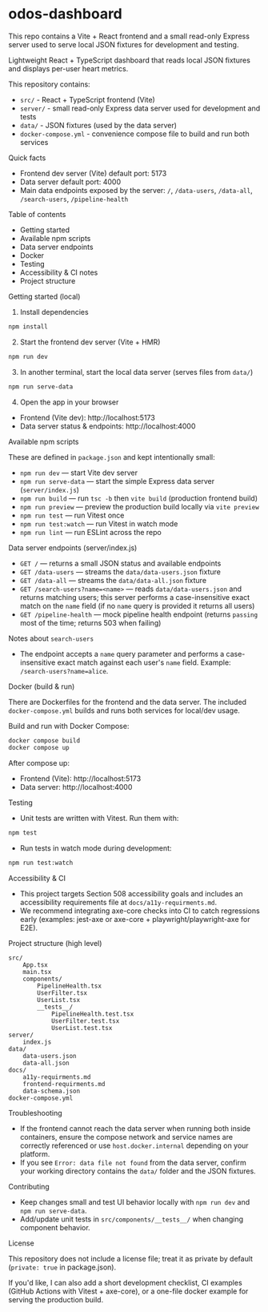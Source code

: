 # odos-dashboard


This repo contains a Vite + React frontend and a small read-only Express server used to serve local JSON fixtures for development and testing.

Lightweight React + TypeScript dashboard that reads local JSON fixtures and displays per-user heart metrics.

This repository contains:

- `src/` - React + TypeScript frontend (Vite)
- `server/` - small read-only Express data server used for development and tests
- `data/` - JSON fixtures (used by the data server)
- `docker-compose.yml` - convenience compose file to build and run both services

Quick facts

- Frontend dev server (Vite) default port: 5173
- Data server default port: 4000
- Main data endpoints exposed by the server: `/`, `/data-users`, `/data-all`, `/search-users`, `/pipeline-health`

Table of contents

- Getting started
- Available npm scripts
- Data server endpoints
- Docker
- Testing
- Accessibility & CI notes
- Project structure

Getting started (local)

1. Install dependencies

```bash
npm install
```

2. Start the frontend dev server (Vite + HMR)

```bash
npm run dev
```

3. In another terminal, start the local data server (serves files from `data/`)

```bash
npm run serve-data
```

4. Open the app in your browser

- Frontend (Vite dev): http://localhost:5173
- Data server status & endpoints: http://localhost:4000

Available npm scripts

These are defined in `package.json` and kept intentionally small:

- `npm run dev` — start Vite dev server
- `npm run serve-data` — start the simple Express data server (`server/index.js`)
- `npm run build` — run `tsc -b` then `vite build` (production frontend build)
- `npm run preview` — preview the production build locally via `vite preview`
- `npm run test` — run Vitest once
- `npm run test:watch` — run Vitest in watch mode
- `npm run lint` — run ESLint across the repo

Data server endpoints (server/index.js)

- `GET /` — returns a small JSON status and available endpoints
- `GET /data-users` — streams the `data/data-users.json` fixture
- `GET /data-all` — streams the `data/data-all.json` fixture
- `GET /search-users?name=<name>` — reads `data/data-users.json` and returns matching users; this server performs a case-insensitive exact match on the `name` field (if no `name` query is provided it returns all users)
- `GET /pipeline-health` — mock pipeline health endpoint (returns `passing` most of the time; returns 503 when failing)

Notes about `search-users`

- The endpoint accepts a `name` query parameter and performs a case-insensitive exact match against each user's `name` field. Example: `/search-users?name=alice`.

Docker (build & run)

There are Dockerfiles for the frontend and the data server. The included `docker-compose.yml` builds and runs both services for local/dev usage.

Build and run with Docker Compose:

```bash
docker compose build
docker compose up
```

After compose up:

- Frontend (Vite): http://localhost:5173
- Data server: http://localhost:4000

Testing

- Unit tests are written with Vitest. Run them with:

```bash
npm test
```

- Run tests in watch mode during development:

```bash
npm run test:watch
```

Accessibility & CI

- This project targets Section 508 accessibility goals and includes an accessibility requirements file at `docs/a11y-requirments.md`.
- We recommend integrating axe-core checks into CI to catch regressions early (examples: jest-axe or axe-core + playwright/playwright-axe for E2E).

Project structure (high level)

```
src/
	App.tsx
	main.tsx
	components/
		PipelineHealth.tsx
		UserFilter.tsx
		UserList.tsx
		__tests__/
			PipelineHealth.test.tsx
			UserFilter.test.tsx
			UserList.test.tsx
server/
	index.js
data/
	data-users.json
	data-all.json
docs/
	a11y-requirments.md
	frontend-requirments.md
	data-schema.json
docker-compose.yml
```

Troubleshooting

- If the frontend cannot reach the data server when running both inside containers, ensure the compose network and service names are correctly referenced or use `host.docker.internal` depending on your platform.
- If you see `Error: data file not found` from the data server, confirm your working directory contains the `data/` folder and the JSON fixtures.

Contributing

- Keep changes small and test UI behavior locally with `npm run dev` and `npm run serve-data`.
- Add/update unit tests in `src/components/__tests__/` when changing component behavior.

License

This repository does not include a license file; treat it as private by default (`private: true` in package.json).

If you'd like, I can also add a short development checklist, CI examples (GitHub Actions with Vitest + axe-core), or a one-file docker example for serving the production build.
